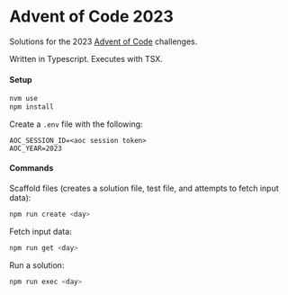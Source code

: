 # Advent of Code 2023

Solutions for the 2023 [Advent of Code](https://adventofcode.com/) challenges.

Written in Typescript. Executes with TSX.

#### Setup

```bash
nvm use
npm install
```

Create a `.env` file with the following:

```
AOC_SESSION_ID=<aoc session token>
AOC_YEAR=2023
```

#### Commands

Scaffold files (creates a solution file, test file, and attempts to fetch input data):

```bash
npm run create <day>
```

Fetch input data:

```bash
npm run get <day>
```

Run a solution:

```bash
npm run exec <day>
```

